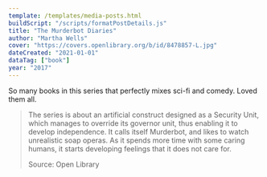 ```yaml
---
template: /templates/media-posts.html
buildScript: "/scripts/formatPostDetails.js"
title: "The Murderbot Diaries"
author: "Martha Wells"
cover: "https://covers.openlibrary.org/b/id/8478857-L.jpg"
dateCreated: "2021-01-01"
dataTag: ["book"]
year: "2017"
---
```


So many books in this series that perfectly mixes sci-fi and comedy. Loved them all.

> The series is about an artificial construct designed as a Security Unit, which manages to override its governor unit, thus enabling it to develop independence. It calls itself Murderbot, and likes to watch unrealistic soap operas. As it spends more time with some caring humans, it starts developing feelings that it does not care for.
>
> Source: Open Library
